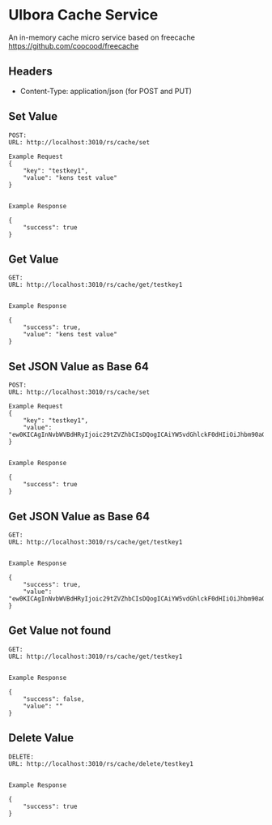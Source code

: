 Ulbora Cache Service
==============

An in-memory cache micro service based on freecache https://github.com/coocood/freecache


## Headers
- Content-Type: application/json (for POST and PUT)


## Set Value

```
POST:
URL: http://localhost:3010/rs/cache/set

Example Request
{
	"key": "testkey1",
	"value": "kens test value"
}
  
```

```
Example Response   

{
    "success": true
}

```



## Get Value

```
GET:
URL: http://localhost:3010/rs/cache/get/testkey1
  
```

```
Example Response   

{
    "success": true,
    "value": "kens test value"
}

```

## Set JSON Value as Base 64

```
POST:
URL: http://localhost:3010/rs/cache/set

Example Request
{
	"key": "testkey1",
	"value": "ew0KICAgInNvbWVBdHRyIjoic29tZVZhbCIsDQogICAiYW5vdGhlckF0dHIiOiJhbm90aGVyVmFsIg0KfQ=="
}
  
```

```
Example Response   

{
    "success": true
}

```



## Get JSON Value as Base 64

```
GET:
URL: http://localhost:3010/rs/cache/get/testkey1
  
```

```
Example Response   

{
    "success": true,
    "value": "ew0KICAgInNvbWVBdHRyIjoic29tZVZhbCIsDQogICAiYW5vdGhlckF0dHIiOiJhbm90aGVyVmFsIg0KfQ=="
}

```


## Get Value not found

```
GET:
URL: http://localhost:3010/rs/cache/get/testkey1
  
```

```
Example Response   

{
    "success": false,
    "value": ""
}

```


## Delete Value

```
DELETE:
URL: http://localhost:3010/rs/cache/delete/testkey1
  
```

```
Example Response   

{
    "success": true
}

```

